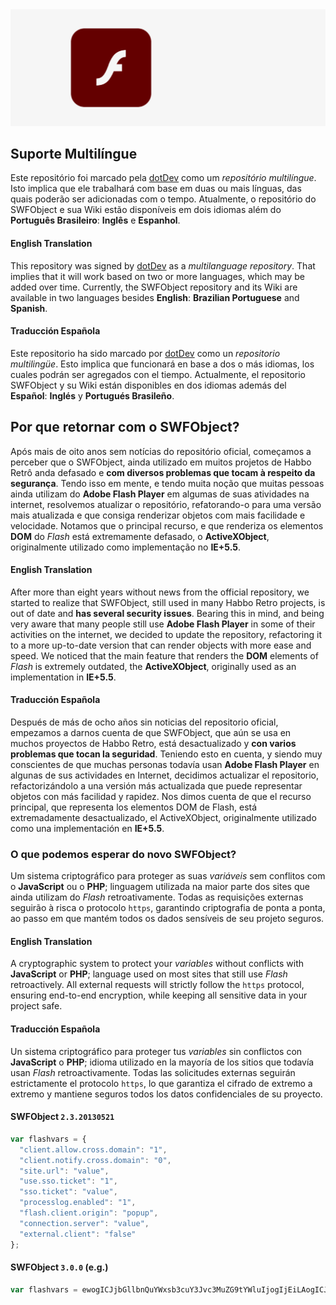 <div align="center">
    <img src="https://raw.githubusercontent.com/dotDevGroup/SWFObject/main/images/header.gif"/>
</div>

## Suporte Multilíngue
Este repositório foi marcado pela [dotDev](https://github.com/dotDevGroup) como um *repositório multilíngue*. Isto implica que ele trabalhará com base em duas ou mais línguas, das quais poderão ser adicionadas com o tempo. Atualmente, o repositório do SWFObject e sua Wiki estão disponíveis em dois idiomas além do **Português Brasileiro**: **Inglês** e **Espanhol**. 

#### English Translation
This repository was signed by [dotDev](https://github.com/dotDevGroup) as a *multilanguage repository*. That implies that it will work based on two or more languages, which may be added over time. Currently, the SWFObject repository and its Wiki are available in two languages besides **English**: **Brazilian Portuguese** and **Spanish**.

#### Traducción Española
Este repositorio ha sido marcado por [dotDev](https://github.com/dotDevGroup) como un *repositorio multilingüe*. Esto implica que funcionará en base a dos o más idiomas, los cuales podrán ser agregados con el tiempo. Actualmente, el repositorio SWFObject y su Wiki están disponibles en dos idiomas además del **Español**: **Inglés** y **Portugués Brasileño**.

## Por que retornar com o SWFObject?
Após mais de oito anos sem notícias do repositório oficial, começamos a perceber que o SWFObject, ainda utilizado em muitos projetos de Habbo Retrô anda defasado e **com diversos problemas que tocam à respeito da segurança**. Tendo isso em mente, e tendo muita noção que muitas pessoas ainda utilizam do **Adobe Flash Player** em algumas de suas atividades na internet, resolvemos atualizar o repositório, refatorando-o para uma versão mais atualizada e que consiga renderizar objetos com mais facilidade e velocidade. Notamos que o principal recurso, e que renderiza os elementos **DOM** do *Flash* está extremamente defasado, o **ActiveXObject**, originalmente utilizado como implementação no **IE+5.5**.

#### English Translation
After more than eight years without news from the official repository, we started to realize that SWFObject, still used in many Habbo Retro projects, is out of date and **has several security issues**. Bearing this in mind, and being very aware that many people still use **Adobe Flash Player** in some of their activities on the internet, we decided to update the repository, refactoring it to a more up-to-date version that can render objects with more ease and speed. We noticed that the main feature that renders the **DOM** elements of *Flash* is extremely outdated, the **ActiveXObject**, originally used as an implementation in **IE+5.5**.

#### Traducción Española
Después de más de ocho años sin noticias del repositorio oficial, empezamos a darnos cuenta de que SWFObject, que aún se usa en muchos proyectos de Habbo Retro, está desactualizado y **con varios problemas que tocan la seguridad**. Teniendo esto en cuenta, y siendo muy conscientes de que muchas personas todavía usan **Adobe Flash Player** en algunas de sus actividades en Internet, decidimos actualizar el repositorio, refactorizándolo a una versión más actualizada que puede representar objetos con más facilidad y rapidez. Nos dimos cuenta de que el recurso principal, que representa los elementos DOM de Flash, está extremadamente desactualizado, el ActiveXObject, originalmente utilizado como una implementación en **IE+5.5**.

### O que podemos esperar do novo SWFObject?
Um sistema criptográfico para proteger as suas *variáveis* sem conflitos com o **JavaScript** ou o **PHP**; linguagem utilizada na maior parte dos sites que ainda utilizam do *Flash* retroativamente. Todas as requisições externas seguirão à risca o protocolo ``https``, garantindo criptografia de ponta a ponta, ao passo em que mantém todos os dados sensíveis de seu projeto seguros. 

#### English Translation
A cryptographic system to protect your *variables* without conflicts with **JavaScript** or **PHP**; language used on most sites that still use *Flash* retroactively. All external requests will strictly follow the ``https`` protocol, ensuring end-to-end encryption, while keeping all sensitive data in your project safe.

#### Traducción Española
Un sistema criptográfico para proteger tus *variables* sin conflictos con **JavaScript** o **PHP**; idioma utilizado en la mayoría de los sitios que todavía usan *Flash* retroactivamente. Todas las solicitudes externas seguirán estrictamente el protocolo ``https``, lo que garantiza el cifrado de extremo a extremo y mantiene seguros todos los datos confidenciales de su proyecto.

#### **SWFObject** ``2.3.20130521``
```javascript
var flashvars = {
  "client.allow.cross.domain": "1",
  "client.notify.cross.domain": "0",
  "site.url": "value",
  "use.sso.ticket": "1",
  "sso.ticket": "value",
  "processlog.enabled": "1",
  "flash.client.origin": "popup",
  "connection.server": "value",
  "external.client": "false"
};
```
#### **SWFObject** ``3.0.0`` (e.g.)
```javascript
var flashvars = ewogICJjbGllbnQuYWxsb3cuY3Jvc3MuZG9tYWluIjogIjEiLAogICJjbGllbnQubm90aWZ5LmNyb3NzLmRvbWFpbiI6ICIwIiwKICAic2l0ZS51cmwiOiAidmFsdWUiLAogICJ1c2Uuc3NvLnRpY2tldCI6ICIxIiwKICAic3NvLnRpY2tldCI6ICJ2YWx1ZSIsCiAgInByb2Nlc3Nsb2cuZW5hYmxlZCI6ICIxIiwKICAiZmxhc2guY2xpZW50Lm9yaWdpbiI6ICJwb3B1cCIsCiAgImNvbm5lY3Rpb24uc2VydmVyIjogInZhbHVlIiwKICAiZXh0ZXJuYWwuY2xpZW50IjogImZhbHNlIgp9;
```
